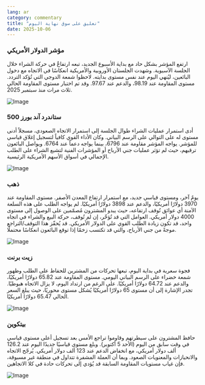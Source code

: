 ```yaml
---
lang: ar
category: commentary
title: "تعليق على سوق نهاية اليوم"
date: 2025-10-06
---
```


### مؤشر الدولار الأمريكي

ارتفع المؤشر بشكل حاد مع بداية الأسبوع الجديد، تبعه ارتفاعٌ في حركة الشراء خلال الجلسة الآسيوية. وشهدت الجلستان الأوروبية والأمريكية انعكاسًا في الاتجاه مع دخول البائعين، ليُنهي اليوم عند نفس مستوى بدايته. لاحظوا شمعة الدوجي التي تُؤكد التردد. مستوى المقاومة عند 98.19، والدعم عند 97.67. وقد تم اختبار مستوى المقاومة الحالي ثلاث مرات منذ سبتمبر 2025.

![Image](https://markleighedu.github.io/img/Oct-2025/06-Oct-2025/usdindex.jpg)

### ستاندرد آند بورز 500

أدى استمرار عمليات الشراء طوال الجلسة إلى استمرار الاتجاه الصعودي، مسجلاً أدنى مستوى له على التوالي على الرسم البياني. وكان الأداء القوي كافياً لتسجيل إغلاق قياسي للمؤشر. يواجه المؤشر مقاومة عند 6796، بينما يواجه دعماً عند 6764. ويواصل البائعون ترقبهم، حيث لم تؤثر عمليات جني الأرباح أو المؤشرات الفنية لتشبع الشراء على الطلب الإجمالي في أسواق الأسهم الأمريكية الرئيسية.

![Image](https://markleighedu.github.io/img/Oct-2025/06-Oct-2025/sp500.jpg)

### ذهب

يومٌ آخر، ومستوى قياسي جديد، مع استمرار ارتفاع المعدن الأصفر. مستوى المقاومة عند 3970 دولارًا أمريكيًا، والدعم عند 3898 دولارًا أمريكيًا. لم يواجه الطلب على هذه السلعة الآمنة أي عوائق تُوقف ارتفاعه، حيث يبدو المشترون مُصمّمين على الوصول إلى مستوى 4000 دولار أمريكي. العوامل التي قد تُؤخّر، إن لم تُوقف، حركة البيع والشراء في اتجاه واحد، قد تكون زيادة الطلب القوي على الدولار الأمريكي. قد يُحفّز هذا التوقف/التراجع موجةً من جني الأرباح، والتي قد تكتسب زخمًا إذا توقع البائعون انعكاسًا محتملًا.

![Image](https://markleighedu.github.io/img/Oct-2025/06-Oct-2025/gold.jpg)

### زيت برنت

فجوة سعرية في بداية اليوم، تبعها تحركات من المشترين للحفاظ على الطلب وظهور شمعة خضراء على الرسم البياني اليومي. مستوى المقاومة عند 65.82 دولارًا أمريكيًا، والدعم عند 64.72 دولارًا أمريكيًا. على الرغم من ارتداد اليوم، لا يزال الاتجاه هبوطيًا. تجدر الإشارة إلى أن مستوى 65 دولارًا أمريكيًا يُشكل مستوى محوريًا، حيث يبلغ السعر الحالي 65.47 دولارًا أمريكيًا.

![Image](https://markleighedu.github.io/img/Oct-2025/06-Oct-2025/brentoil.jpg)

### بيتكوين

حافظ المشترون على سيطرتهم وقاوموا تراجع الأمس بعد تسجيل أعلى مستوى قياسي في وقت سابق من اليوم (الأحد 5 أكتوبر). وبلغ مستوى قياسيًا جديدًا اليوم عند 126.2 ألف دولار أمريكي، مع انخفاض الدعم عند 123 ألف دولار أمريكي. يُرجّح الاتجاه والانحيازات والمعنويات الصعود. وبما أن العملة المشفرة تتداول في منطقة غير مسبوقة، فإن غياب مستويات المقاومة السابقة قد يُؤدي إلى تحركات حادة في كلا الاتجاهين.

![Image](https://markleighedu.github.io/img/Oct-2025/06-Oct-2025/bitcoin.jpg)

